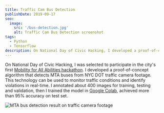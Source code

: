```yaml
---
title: Traffic Cam Bus Detection
publishDate: 2019-09-17
seo:
  image:
    src: '/bus-detection.jpg'
    alt: Traffic Cam Bus Detection screenshot
tags:
  - Python
  - Tensorflow
description: On National Day of Civic Hacking, I developed a proof-of-concept algorithm that detects MTA buses from NYC DOT traffic camera footage.
---
```


On National Day of Civic Hacking, I was selected to participate in the city's first [Mobility for All Abilities hackathon][1]. I developed a proof-of-concept algorithm that detects MTA buses from NYC DOT traffic camera footage. This technology can be used to monitor traffic conditions and identify violations in real-time. I annotated about 400 images for training, testing and validation, then I trained the model in [Google Colab][2], achieved more than 95% accuracy on test set.

![MTA bus detection result on traffic camera footage](/bus-detection.jpg)

[1]: https://beta.nyc/2019/10/09/mobility-for-all-abilities-hackathon
[2]: https://colab.research.google.com/drive/1jYwyLlFYCdLSPr-C5yvoeyAaCh9ZFylX
